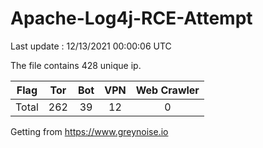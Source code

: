 
# Apache-Log4j-RCE-Attempt

Last update : 12/13/2021 00:00:06 UTC

The file contains 428 unique ip.

| Flag | Tor | Bot | VPN | Web Crawler|
| :---:   | :-: | :-: | :-: | :-: |
| Total | 262 | 39 | 12 | 0 |

Getting from https://www.greynoise.io